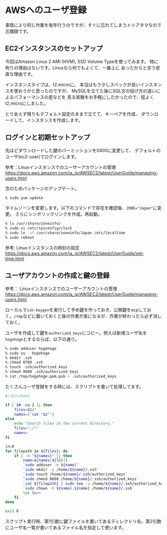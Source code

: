 # AWSへのユーザ登録

事情により同じ作業を毎年行うのですが、すぐに忘れてしまうトリアタマなので
忘備録です。

## EC2インスタンスのセットアップ

今回はAmazon Linux 2 AMI (HVM), SSD Volume Typeを使ってみます。
特に拘りの理由はないです。Linuxなら何でもよくて、一番上に
あったからと言う安直な理由です。

インスタンスタイプは、t2.microに。
本当はもう少しスペックが良いインスタンスを使おうかと思ったのですが、
MySQLを立てた後にSQL文の投げ方の違いによるパフォーマンスの差などを
見る実験をお手軽にしたかったので、程よくt2.microにしました。

とりあえず残りもデフォルト設定のままで立てて、キーペアを作成、
ダウンロードして、インスタンスを作成します。

## ログインと初期セットアップ

先ほどダウンロードした鍵のパーミッションを0400に変更して、
デフォルトのユーザ(ec2-user)でログインします。

参考：Linuxインスタンスでのユーザーアカウントの管理
<https://docs.aws.amazon.com/ja_jp/AWSEC2/latest/UserGuide/managing-users.html>

念のためパッケージのアップデート。

```sh
% sudo yum update
```

タイムゾーンを変更します。以下のコマンドで存在を確認後、`ZONE="Japan"`に変更。
さらにシンボリックリンクを作成。再起動。

```sh
% ls /usr/share/zoneinfo/
% sudo vi /etc/sysconfig/clock
% sudo ln -sf /usr/share/zoneinfo/Japan /etc/localtime
% sudo reboot
```

参考: Linuxインスタンスの時刻の設定
<https://docs.aws.amazon.com/ja_jp/AWSEC2/latest/UserGuide/set-time.html>

## ユーザアカウントの作成と鍵の登録

参考： Linuxインスタンスでのユーザーアカウントの管理
<https://docs.aws.amazon.com/ja_jp/AWSEC2/latest/UserGuide/managing-users.html>

ローカルで`ssh-keygen`を実行して予め鍵を作っておき、公開鍵をscpしておく。`/tmp`などに置いておくと後の作業が楽になるが、作業が終わったら必ず消しておく。

ユーザを作成して鍵を`authorized_keys`にコピー。例えば新規ユーザ名を`hogehoge`とするならば、以下の通り。

```sh
% sudo adduser hogehoge
% sudo su - hogehoge
% mkdir .ssh
% chmod 0700 .ssh
% touch .ssh/authorized_keys
% chmod 0600 .ssh/authorized_keys
% cat /tmp/hogehoge.pem.pub > .ssh/authorized_keys
```

たくさんユーザ登録をする時には、スクリプトを書いて処理してます。

```sh
#!/bin/bash

if [ $# -eq 2 ]; then
    files=$1/*
    names=(`cat "$2"`)
else
    echo "Search files in the current directory."
    files="./*"
    names=
fi

ln=0
for filepath in ${files}; do
    if [ -n "${names}" ]; then
        name=${names[${ln}]}
        `sudo adduser -m ${name}`
        `sudo mkdir -p /home/${name}/.ssh`
        `sudo touch /home/${name}/.ssh/authorized_keys`
        `sudo chmod 0600 /home/${name}/.ssh/authorized_keys`
        `cat ${filepath} | sudo tee -a /home/${name}/.ssh/authorized_keys`
        `sudo chown -R ${name}.${name} /home/${name}/.ssh`
        let ln++
    fi
done

exit 0
```

スクリプト実行時、第1引数に鍵ファイルを置いてあるディレクトリ名、第2引数にユーザ名一覧が書いてあるファイル名を指定して使います。
